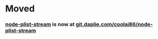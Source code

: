 # Moved
### [node-plist-stream](https://git.daplie.com/coolaj86/node-plist-stream) is now at [git.daplie.com/coolaj86/node-plist-stream](https://git.daplie.com/coolaj86/node-plist-stream)

